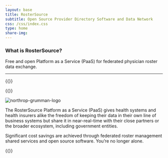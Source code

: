 ```yaml
---
layout: base
title: RosterSource
subtitle: Open Source Provider Directory Software and Data Network
css: /css/index.css
type: home
share-img: 
---
```


<h3>What is RosterSource?</h3>

Free and open Platform as a Service (PaaS) for federated physician roster data exchange.

--- 

{{<top-contents>}}

{{<feature1 type="feature1">}}

<img src="/img/Diagram.jpg" alt="northrop-grumman-logo" class = "img-responsive">

The RosterSource Platform as a Service (PaaS) gives health systems and health insurers alike the freedom of keeping their data in their own line of business systems but share it in near-real-time with their close partners or the broader ecosystem, including government entities. 


Significant cost savings are achieved through federated roster management shared services and open source software. You’re no longer alone.


{{<bottom-contents>}}

